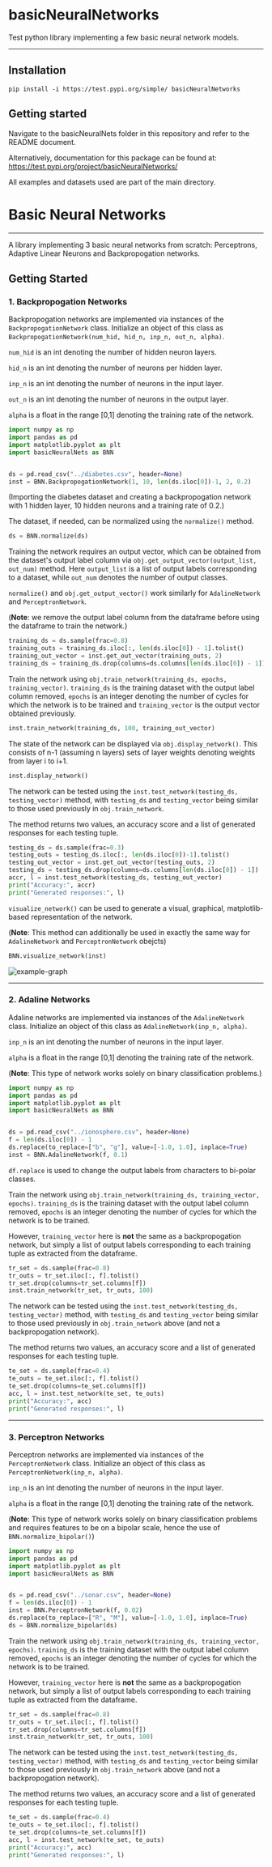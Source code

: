# basicNeuralNetworks
Test python library implementing a few basic neural network models.

***
## Installation
```
pip install -i https://test.pypi.org/simple/ basicNeuralNetworks
```

## Getting started
Navigate to the basicNeuralNets folder in this repository and refer to the README document.

Alternatively, documentation for this package can be found at: https://test.pypi.org/project/basicNeuralNetworks/

All examples and datasets used are part of the main directory.

# Basic Neural Networks
***
A library implementing 3 basic neural networks from scratch: Perceptrons, Adaptive Linear Neurons and 
Backpropogation networks.

## Getting Started

### 1. Backpropogation Networks
Backpropogation networks are implemented via instances of the `BackpropogationNetwork` class.
Initialize an object of this class as `BackpropogationNetwork(num_hid, hid_n, inp_n, out_n, alpha)`.

`num_hid` is an int denoting the number of hidden neuron layers.

`hid_n` is an int denoting the number of neurons per hidden layer.

`inp_n` is an int denoting the number of neurons in the input layer.

`out_n` is an int denoting the number of neurons in the output layer.

`alpha` is a float in the range [0,1] denoting the training rate of the network.

```python
import numpy as np
import pandas as pd
import matplotlib.pyplot as plt
import basicNeuralNets as BNN


ds = pd.read_csv("../diabetes.csv", header=None)
inst = BNN.BackpropogationNetwork(1, 10, len(ds.iloc[0])-1, 2, 0.2)
```
(Importing the diabetes dataset and creating a backpropogation network with 1 hidden layer, 
10 hidden neurons and a training rate of 0.2.)

The dataset, if needed, can be normalized using the `normalize()` method.
```python
ds = BNN.normalize(ds)
```
Training the network requires an output vector, which can be obtained from the dataset's
output label column via `obj.get_output_vector(output_list, out_num)` method. Here `output_list` is
a list of output labels corresponding to a dataset, while `out_num` denotes the number of output classes.

`normalize()` and `obj.get_output_vector()` work similarly for `AdalineNetwork` and `PerceptronNetwork`.

(**Note**: we remove the output label column from the dataframe before using the dataframe to train the network.)
```python
training_ds = ds.sample(frac=0.8)
training_outs = training_ds.iloc[:, len(ds.iloc[0]) - 1].tolist()
training_out_vector = inst.get_out_vector(training_outs, 2)
training_ds = training_ds.drop(columns=ds.columns[len(ds.iloc[0]) - 1])
```
Train the network using `obj.train_network(training_ds, epochs, training_vector)`.
`training_ds` is the training dataset with the output label column removed, `epochs` is an integer
denoting the number of cycles for which the network is to be trained and `training_vector` is the output vector
obtained previously.
```python
inst.train_network(training_ds, 100, training_out_vector)
```
The state of the network can be displayed via `obj.display_network()`. This consists of 
n-1 (assuming n layers) sets of layer weights denoting weights from layer i to i+1.
```python
inst.display_network()
```
The network can be tested using the `inst.test_network(testing_ds, testing_vector)` method,
with `testing_ds` and `testing_vector` being similar to those used previously in `obj.train_network`.

The method returns two values, an accuracy score and a list of generated responses for each testing tuple.
```python
testing_ds = ds.sample(frac=0.3)
testing_outs = testing_ds.iloc[:, len(ds.iloc[0])-1].tolist()
testing_out_vector = inst.get_out_vector(testing_outs, 2)
testing_ds = testing_ds.drop(columns=ds.columns[len(ds.iloc[0]) - 1])
accr, l = inst.test_network(testing_ds, testing_out_vector)
print("Accuracy:", accr)
print("Generated responses:", l)
```
`visualize_network()` can be used to generate a visual, graphical, matplotlib-based representation of the network.

(**Note**: This method can additionally be used in exactly the same way for `AdalineNetwork` and `PerceptronNetwork` obejcts)
```python
BNN.visualize_network(inst)
```
![example-graph](https://drive.google.com/uc?export=view&id=1GdkcNlbw_FsKugGE55nyTkwfaWyJfEcP)

***

### 2. Adaline Networks

Adaline networks are implemented via instances of the `AdalineNetwork` class.
Initialize an object of this class as `AdalineNetwork(inp_n, alpha)`.

`inp_n` is an int denoting the number of neurons in the input layer.

`alpha` is a float in the range [0,1] denoting the training rate of the network.

(**Note**: This type of network works solely on binary classification problems.)
```python
import numpy as np
import pandas as pd
import matplotlib.pyplot as plt
import basicNeuralNets as BNN


ds = pd.read_csv("../ionosphere.csv", header=None)
f = len(ds.iloc[0]) - 1
ds.replace(to_replace=["b", "g"], value=[-1.0, 1.0], inplace=True)
inst = BNN.AdalineNetwork(f, 0.1)
```
`df.replace` is used to change the output labels from characters to bi-polar classes.

Train the network using `obj.train_network(training_ds, training_vector, epochs)`.
`training_ds` is the training dataset with the output label column removed, `epochs` is an integer
denoting the number of cycles for which the network is to be trained.

However, `training_vector` here is **not** the same as a backpropogation network, but simply a
list of output labels corresponding to each training tuple as extracted from the dataframe.
```python
tr_set = ds.sample(frac=0.8)
tr_outs = tr_set.iloc[:, f].tolist()
tr_set.drop(columns=tr_set.columns[f])
inst.train_network(tr_set, tr_outs, 100)
```
The network can be tested using the `inst.test_network(testing_ds, testing_vector)` method,
with `testing_ds` and `testing_vector` being similar to those used previously in `obj.train_network` above (and not a backpropogation network).

The method returns two values, an accuracy score and a list of generated responses for each testing tuple.
```python
te_set = ds.sample(frac=0.4)
te_outs = te_set.iloc[:, f].tolist()
te_set.drop(columns=te_set.columns[f])
acc, l = inst.test_network(te_set, te_outs)
print("Accuracy:", acc)
print("Generated responses:", l)
```

***

### 3. Perceptron Networks

Perceptron networks are implemented via instances of the `PerceptronNetwork` class.
Initialize an object of this class as `PerceptronNetwork(inp_n, alpha)`.

`inp_n` is an int denoting the number of neurons in the input layer.

`alpha` is a float in the range [0,1] denoting the training rate of the network.

(**Note**: This type of network works solely on binary classification problems and requires
features to be on a bipolar scale, hence the use of `BNN.normalize_bipolar()`)
```python
import numpy as np
import pandas as pd
import matplotlib.pyplot as plt
import basicNeuralNets as BNN


ds = pd.read_csv("../sonar.csv", header=None)
f = len(ds.iloc[0]) - 1
inst = BNN.PerceptronNetwork(f, 0.02)
ds.replace(to_replace=["R", "M"], value=[-1.0, 1.0], inplace=True)
ds = BNN.normalize_bipolar(ds)
```
Train the network using `obj.train_network(training_ds, training_vector, epochs)`.
`training_ds` is the training dataset with the output label column removed, `epochs` is an integer
denoting the number of cycles for which the network is to be trained.

However, `training_vector` here is **not** the same as a backpropogation network, but simply a
list of output labels corresponding to each training tuple as extracted from the dataframe.
```python
tr_set = ds.sample(frac=0.8)
tr_outs = tr_set.iloc[:, f].tolist()
tr_set.drop(columns=tr_set.columns[f])
inst.train_network(tr_set, tr_outs, 100)
```
The network can be tested using the `inst.test_network(testing_ds, testing_vector)` method,
with `testing_ds` and `testing_vector` being similar to those used previously in `obj.train_network` above (and not a backpropogation network).

The method returns two values, an accuracy score and a list of generated responses for each testing tuple.
```python
te_set = ds.sample(frac=0.4)
te_outs = te_set.iloc[:, f].tolist()
te_set.drop(columns=te_set.columns[f])
acc, l = inst.test_network(te_set, te_outs)
print("Accuracy:", acc)
print("Generated responses:", l)
```


